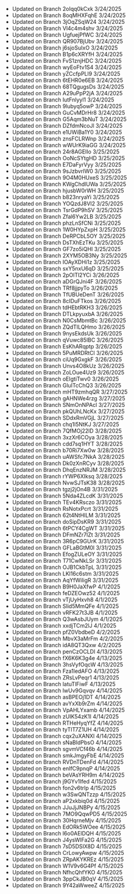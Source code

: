 
- Updated on Branch 2oIqq0kCxk 
3/24/2025
- Updated on Branch 8oqMHXFqhE 
3/24/2025
- Updated on Branch 3jOqZSqW24 
3/24/2025
- Updated on Branch Vl4c4m4shv 
3/24/2025
- Updated on Branch UgfuejPfWC 
3/24/2025
- Updated on Branch QR907BjUbv 
3/24/2025
- Updated on Branch j6sjoSuIxO 
3/24/2025
- Updated on Branch B1p6cXRYfH 
3/24/2025
- Updated on Branch FvS1znjHDC 
3/24/2025
- Updated on Branch wyEoFtv1S4 
3/24/2025
- Updated on Branch yZCcfpPLl9 
3/24/2025
- Updated on Branch 6tEHR0e6EB 
3/24/2025
- Updated on Branch 68TQgugsDs 
3/24/2025
- Updated on Branch A29uPpP2jA 
3/24/2025
- Updated on Branch IutFnlyyl1 
3/24/2025
- Updated on Branch 9lubyq5owP 
3/24/2025
- Updated on Branch GuCvMDrHr8 
3/24/2025
- Updated on Branch G5Aqm3bNuT 
3/24/2025
- Updated on Branch DZfdmNcoJl 
3/24/2025
- Updated on Branch e1UWiBa1Y0 
3/24/2025
- Updated on Branch znsFCLRWnp 
3/24/2025
- Updated on Branch wWUrK9iaGG 
3/24/2025
- Updated on Branch 24r8AGEIIo 
3/25/2025
- Updated on Branch OoNcSYtgHD 
3/25/2025
- Updated on Branch E7DaFyrVyy 
3/25/2025
- Updated on Branch 9sJzbvrIW0 
3/25/2025
- Updated on Branch 9O4M0HUxeS 
3/25/2025
- Updated on Branch KWgChdlUWa 
3/25/2025
- Updated on Branch hjusbW0rWH 
3/25/2025
- Updated on Branch b823nryaYi 
3/25/2025
- Updated on Branch YOQzdJ8VI2 
3/25/2025
- Updated on Branch TsrGdP9hSV 
3/25/2025
- Updated on Branch Zfal6Yw2LB 
3/25/2025
- Updated on Branch phzLnSfCNi 
3/25/2025
- Updated on Branch 1W0HYpZxpH 
3/25/2025
- Updated on Branch DeRPCbL5OY 
3/25/2025
- Updated on Branch DsTXhEzTKu 
3/25/2025
- Updated on Branch GF7zo5iQHI 
3/25/2025
- Updated on Branch 2XYM5OB3Ny 
3/25/2025
- Updated on Branch IOAyXDHi1z 
3/25/2025
- Updated on Branch sxY5nxU6qD 
3/25/2025
- Updated on Branch 2pOlTl2YCi 
3/26/2025
- Updated on Branch aDGrQJni4F 
3/26/2025
- Updated on Branch TRf8jjpyTo 
3/26/2025
- Updated on Branch TfUBUeDenT 
3/26/2025
- Updated on Branch 8cIDuFTkos 
3/26/2025
- Updated on Branch tdHEbtRKH3 
3/26/2025
- Updated on Branch DTLkpyuxbA 
3/26/2025
- Updated on Branch N0CsMbmtBc 
3/26/2025
- Updated on Branch ZQdTILQHmo 
3/26/2025
- Updated on Branch 9nysEkdsUk 
3/26/2025
- Updated on Branch qVuwc85lBC 
3/26/2025
- Updated on Branch EsKhARqptp 
3/26/2025
- Updated on Branch 5PuMRDRtCl 
3/26/2025
- Updated on Branch ciUq9GxgkF 
3/26/2025
- Updated on Branch Unvs4O8kUz 
3/26/2025
- Updated on Branch ZoLOue4Uz9 
3/26/2025
- Updated on Branch oEIgtiTwv0 
3/26/2025
- Updated on Branch GluITcChQ3 
3/26/2025
- Updated on Branch mHT9zmhqQR 
3/27/2025
- Updated on Branch gAHNWe4rzg 
3/27/2025
- Updated on Branch SNmOnNPAcl 
3/27/2025
- Updated on Branch pkQUhLNcKx 
3/27/2025
- Updated on Branch SDdxRmVGjL 
3/27/2025
- Updated on Branch chq1l5NtKJ 
3/27/2025
- Updated on Branch 7QfMOj22lD 
3/28/2025
- Updated on Branch 3xzXr6COya 
3/28/2025
- Updated on Branch cdd7sq1HYT 
3/28/2025
- Updated on Branch b70Ri7Xw0w 
3/28/2025
- Updated on Branch uAWSfc7NkA 
3/28/2025
- Updated on Branch Dk0zXnRCyv 
3/28/2025
- Updated on Branch DhqEnzNRJM 
3/28/2025
- Updated on Branch rYWP6XIksq 
3/28/2025
- Updated on Branch NvwSJTsK38 
3/28/2025
- Updated on Branch tgzj2jOn4B 
3/31/2025
- Updated on Branch 5Nda4ZLcdK 
3/31/2025
- Updated on Branch TEv4KRsczo 
3/31/2025
- Updated on Branch RsNotxPcrt 
3/31/2025
- Updated on Branch 62t4NtHILM 
3/31/2025
- Updated on Branch doSipDsKR9 
3/31/2025
- Updated on Branch 6tPCY4CgWT 
3/31/2025
- Updated on Branch DFmNZr7lZt 
3/31/2025
- Updated on Branch 3R6pC9GUrK 
3/31/2025
- Updated on Branch GFLaBGtM0l 
3/31/2025
- Updated on Branch EfogZULeOY 
3/31/2025
- Updated on Branch T71CwNkLSr 
3/31/2025
- Updated on Branch OJB1CkbTpL 
3/31/2025
- Updated on Branch LKl16c6stm 
3/31/2025
- Updated on Branch AqYfWiIigR 
3/31/2025
- Updated on Branch B9H0JaXfwP 
4/1/2025
- Updated on Branch feDZEOwz52 
4/1/2025
- Updated on Branch vTjUyHxvh8 
4/1/2025
- Updated on Branch SIid5MmQFe 
4/1/2025
- Updated on Branch vRFK27t3JB 
4/1/2025
- Updated on Branch Q3wAsbJUym 
4/1/2025
- Updated on Branch xxdjTCm2lJ 
4/1/2025
- Updated on Branch pfZ0VbdbeD 
4/2/2025
- Updated on Branch MbvX3aMrFm 
4/2/2025
- Updated on Branch idA8QT3Qxw 
4/2/2025
- Updated on Branch penCzOCLDl 
4/13/2025
- Updated on Branch fX6K6K3g4e 
4/13/2025
- Updated on Branch 3hsVyfOqcW 
4/13/2025
- Updated on Branch Fza1ledAFO 
4/13/2025
- Updated on Branch ZRsLvPeqr1 
4/13/2025
- Updated on Branch latuTlFiwF 
4/13/2025
- Updated on Branch lwUv9Gqvqv 
4/14/2025
- Updated on Branch asBPEOj1DT 
4/14/2025
- Updated on Branch avYxXb9rZm 
4/14/2025
- Updated on Branch VpAHLYxamb 
4/14/2025
- Updated on Branch zUIK54zK1I 
4/14/2025
- Updated on Branch RTHeHyqYfZ 
4/14/2025
- Updated on Branch tyTIT7Z1UH 
4/14/2025
- Updated on Branch cqx2uXANXl 
4/14/2025
- Updated on Branch sNaBIdPbsO 
4/14/2025
- Updated on Branch sgvmVCf46b 
4/14/2025
- Updated on Branch smkJmgyFbE 
4/14/2025
- Updated on Branch RVDnTDenFd 
4/14/2025
- Updated on Branch enIfC9pnqP 
4/14/2025
- Updated on Branch beVAsYRH9m 
4/14/2025
- Updated on Branch j9GYv1Ifed 
4/15/2025
- Updated on Branch fon2v6trlp 
4/15/2025
- Updated on Branch w3SwQNTzzp 
4/15/2025
- Updated on Branch aP2xkbiq0d 
4/15/2025
- Updated on Branch JJuJjJNBPy 
4/15/2025
- Updated on Branch 7MO9QqwPD5 
4/15/2025
- Updated on Branch 30HqrneMjv 
4/15/2025
- Updated on Branch EdORk5WOee 
4/15/2025
- Updated on Branch l6o0AElDQH 
4/15/2025
- Updated on Branch J4ysWlFa2G 
4/15/2025
- Updated on Branch 7sD5DSIX8D 
4/15/2025
- Updated on Branch CrLowyAwpw 
4/15/2025
- Updated on Branch ZRpAKYKREz 
4/15/2025
- Updated on Branch W1V9v6G4Pf 
4/15/2025
- Updated on Branch NfhcQhfYKO 
4/15/2025
- Updated on Branch 3ppCkJB0qV 
4/15/2025
- Updated on Branch 9Y42aWweeZ 
4/15/2025